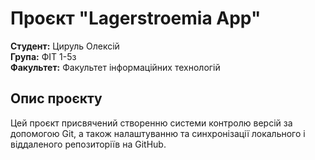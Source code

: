 # Проєкт "Lagerstroemia App"

**Студент:** Цируль Олексій  
**Група:** ФІТ 1-5з  
**Факультет:** Факультет інформаційних технологій  

## Опис проєкту
Цей проєкт присвячений створенню системи контролю версій за допомогою Git, а також налаштуванню та синхронізації локального і віддаленого репозиторіїв на GitHub.
